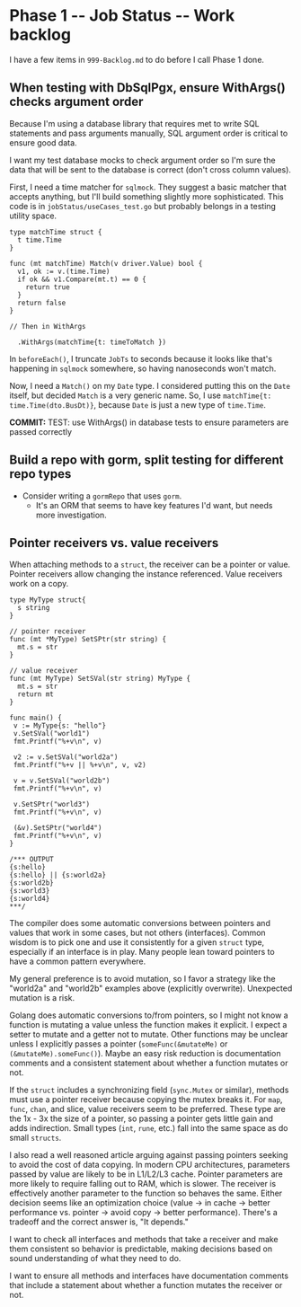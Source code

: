 # Phase 1 -- Job Status -- Work backlog

I have a few items in `999-Backlog.md` to do before I call Phase 1 done.

## When testing with DbSqlPgx, ensure WithArgs() checks argument order

Because I'm using a database library that requires met to write SQL statements and pass arguments manually, SQL argument order is critical to ensure good data.

I want my test database mocks to check argument order so I'm sure the data that will be sent to the database is correct (don't cross column values).

First, I need a time matcher for `sqlmock`. They suggest a basic matcher that accepts anything, but I'll build something slightly more sophisticated. This code is in `jobStatus/useCases_test.go` but probably belongs in a testing utility space.

```golang
type matchTime struct {
  t time.Time
}

func (mt matchTime) Match(v driver.Value) bool {
  v1, ok := v.(time.Time)
  if ok && v1.Compare(mt.t) == 0 {
    return true
  }
  return false
}

// Then in WithArgs

  .WithArgs(matchTime{t: timeToMatch })
```

In `beforeEach()`, I truncate `JobTs` to seconds because it looks like that's happening in `sqlmock` somewhere, so having nanoseconds won't match.

Now, I need a `Match()` on my `Date` type. I considered putting this on the `Date` itself, but decided `Match` is a very generic name. So, I use `matchTime{t: time.Time(dto.BusDt)}`, because `Date` is just a new type of `time.Time`.

**COMMIT:** TEST: use WithArgs() in database tests to ensure parameters are passed correctly

## Build a repo with gorm, split testing for different repo types

* Consider writing a `gormRepo` that uses `gorm`.
  * It's an ORM that seems to have key features I'd want, but needs more investigation.

## Pointer receivers vs. value receivers

When attaching methods to a `struct`, the receiver can be a pointer or value. Pointer receivers allow changing the instance referenced. Value receivers work on a copy.

```golang
type MyType struct{
  s string
}

// pointer receiver
func (mt *MyType) SetSPtr(str string) {
  mt.s = str
}

// value receiver
func (mt MyType) SetSVal(str string) MyType {
  mt.s = str
  return mt
}

func main() {
 v := MyType{s: "hello"}
 v.SetSVal("world1")
 fmt.Printf("%+v\n", v)

 v2 := v.SetSVal("world2a")
 fmt.Printf("%+v || %+v\n", v, v2)

 v = v.SetSVal("world2b")
 fmt.Printf("%+v\n", v)

 v.SetSPtr("world3")
 fmt.Printf("%+v\n", v)

 (&v).SetSPtr("world4")
 fmt.Printf("%+v\n", v)
}

/*** OUTPUT
{s:hello}
{s:hello} || {s:world2a}
{s:world2b}
{s:world3}
{s:world4}
***/
```

The compiler does some automatic conversions between pointers and values that work in some cases, but not others (interfaces). Common wisdom is to pick one and use it consistently for a given `struct` type, especially if an interface is in play. Many people lean toward pointers to have a common pattern everywhere.

My general preference is to avoid mutation, so I favor a strategy like the "world2a" and "world2b" examples above (explicitly overwrite). Unexpected mutation is a risk.

Golang does automatic conversions to/from pointers, so I might not know a function is mutating a value unless the function makes it explicit. I expect a setter to mutate and a getter not to mutate. Other functions may be unclear unless I explicitly passes a pointer (`someFunc(&mutateMe)` or `(&mutateMe).someFunc()`). Maybe an easy risk reduction is documentation comments and a consistent statement about whether a function mutates or not.

If the `struct` includes a synchronizing field (`sync.Mutex` or similar), methods must use a pointer receiver because copying the mutex breaks it. For `map`, `func`, `chan`, and slice, value receivers seem to be preferred. These type are the 1x - 3x the size of a pointer, so passing a pointer gets little gain and adds indirection. Small types (`int`, `rune`, etc.) fall into the same space as do small `structs`.

I also read a well reasoned article arguing against passing pointers seeking to avoid the cost of data copying. In modern CPU architectures, parameters passed by value are likely to be in L1/L2/L3 cache. Pointer parameters are more likely to require falling out to RAM, which is slower. The receiver is effectively another parameter to the function so behaves the same. Either decision seems like an optimization choice (value -> in cache -> better performance vs. pointer -> avoid copy -> better performance). There's a tradeoff and the correct answer is, "It depends."

I want to check all interfaces and methods that take a receiver and make them consistent so behavior is predictable, making decisions based on sound understanding of what they need to do.

I want to ensure all methods and interfaces have documentation comments that include a statement about whether a function mutates the receiver or not.
